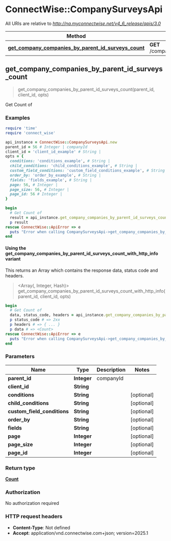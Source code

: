 # ConnectWise::CompanySurveysApi

All URIs are relative to *http://na.myconnectwise.net/v4_6_release/apis/3.0*

| Method | HTTP request | Description |
| ------ | ------------ | ----------- |
| [**get_company_companies_by_parent_id_surveys_count**](CompanySurveysApi.md#get_company_companies_by_parent_id_surveys_count) | **GET** /company/companies/{parentId}/surveys/count | Get Count of |


## get_company_companies_by_parent_id_surveys_count

> <Count> get_company_companies_by_parent_id_surveys_count(parent_id, client_id, opts)

Get Count of

### Examples

```ruby
require 'time'
require 'connect_wise'

api_instance = ConnectWise::CompanySurveysApi.new
parent_id = 56 # Integer | companyId
client_id = 'client_id_example' # String | 
opts = {
  conditions: 'conditions_example', # String | 
  child_conditions: 'child_conditions_example', # String | 
  custom_field_conditions: 'custom_field_conditions_example', # String | 
  order_by: 'order_by_example', # String | 
  fields: 'fields_example', # String | 
  page: 56, # Integer | 
  page_size: 56, # Integer | 
  page_id: 56 # Integer | 
}

begin
  # Get Count of
  result = api_instance.get_company_companies_by_parent_id_surveys_count(parent_id, client_id, opts)
  p result
rescue ConnectWise::ApiError => e
  puts "Error when calling CompanySurveysApi->get_company_companies_by_parent_id_surveys_count: #{e}"
end
```

#### Using the get_company_companies_by_parent_id_surveys_count_with_http_info variant

This returns an Array which contains the response data, status code and headers.

> <Array(<Count>, Integer, Hash)> get_company_companies_by_parent_id_surveys_count_with_http_info(parent_id, client_id, opts)

```ruby
begin
  # Get Count of
  data, status_code, headers = api_instance.get_company_companies_by_parent_id_surveys_count_with_http_info(parent_id, client_id, opts)
  p status_code # => 2xx
  p headers # => { ... }
  p data # => <Count>
rescue ConnectWise::ApiError => e
  puts "Error when calling CompanySurveysApi->get_company_companies_by_parent_id_surveys_count_with_http_info: #{e}"
end
```

### Parameters

| Name | Type | Description | Notes |
| ---- | ---- | ----------- | ----- |
| **parent_id** | **Integer** | companyId |  |
| **client_id** | **String** |  |  |
| **conditions** | **String** |  | [optional] |
| **child_conditions** | **String** |  | [optional] |
| **custom_field_conditions** | **String** |  | [optional] |
| **order_by** | **String** |  | [optional] |
| **fields** | **String** |  | [optional] |
| **page** | **Integer** |  | [optional] |
| **page_size** | **Integer** |  | [optional] |
| **page_id** | **Integer** |  | [optional] |

### Return type

[**Count**](Count.md)

### Authorization

No authorization required

### HTTP request headers

- **Content-Type**: Not defined
- **Accept**: application/vnd.connectwise.com+json; version=2025.1

